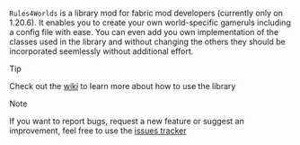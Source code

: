 `Rules4Worlds` is a library mod for fabric mod developers (currently only on 1.20.6). 
It enables you to create your own world-specific gameruls including a config file with ease. 
You can even add you own implementation of the classes used in the library and without changing 
the others they should be incorporated seemlessly without additional effort.
> [!TIP]
> Check out the [wiki](https://github.com/EternalFlame06/Rules4Worlds/wiki) to learn more about how to use the library

> [!NOTE]
> If you want to report bugs, request a new feature or suggest an improvement, feel free to use the [issues tracker](https://github.com/EternalFlame06/Rules4Worlds/issues)
